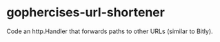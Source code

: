 # gophercises-url-shortener
Code an http.Handler that forwards paths to other URLs (similar to Bitly).
